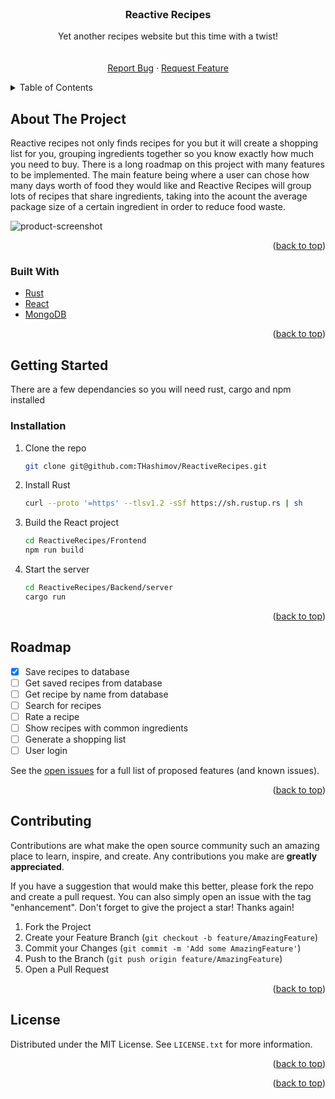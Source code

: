 <div id="top"></div>
<!-- PROJECT LOGO -->
<br />
<div align="center">

<h3 align="center">Reactive Recipes</h3>

  <p align="center">
    Yet another recipes website but this time with a twist! 
    <br />
    <br />
    <br />
    <a href="https://github.com/THashimov/ReactiveRecipes/issues">Report Bug</a>
    ·
    <a href="https://github.com/THashimov/ReactiveRecipes/issues">Request Feature</a>
  </p>
</div>



<!-- TABLE OF CONTENTS -->
<details>
  <summary>Table of Contents</summary>
  <ol>
    <li>
      <a href="#about-the-project">About The Project</a>
      <ul>
        <li><a href="#built-with">Built With</a></li>
      </ul>
    </li>
    <li>
      <a href="#getting-started">Getting Started</a>
      <ul>
        <li><a href="#installation">Installation</a></li>
      </ul>
    </li>
    <li><a href="#roadmap">Roadmap</a></li>
    <li><a href="#contributing">Contributing</a></li>
    <li><a href="#license">License</a></li>
  </ol>
</details>



<!-- ABOUT THE PROJECT -->
## About The Project

Reactive recipes not only finds recipes for you but it will create a shopping list for you, grouping ingredients together so you know exactly how much you need to buy. There is a long roadmap on this project with many features to be implemented. The main feature being where a user can chose how many days worth of food they would like and Reactive Recipes will group lots of recipes that share ingredients, taking into the acount the average package size of a certain ingredient in order to reduce food waste. 

![product-screenshot](./screenshot.jpg)

<p align="right">(<a href="#top">back to top</a>)</p>

### Built With

* [Rust](https://www.rust-lang.org/)
* [React](https://reactjs.org/)
* [MongoDB](https://www.mongodb.com/)

<p align="right">(<a href="#top">back to top</a>)</p>

<!-- GETTING STARTED -->
## Getting Started

There are a few dependancies so you will need rust, cargo and npm installed

### Installation

1. Clone the repo
   ```sh
   git clone git@github.com:THashimov/ReactiveRecipes.git
   ```
2. Install Rust 
   ```sh
   curl --proto '=https' --tlsv1.2 -sSf https://sh.rustup.rs | sh
   ```
3. Build the React project
   ```sh
   cd ReactiveRecipes/Frontend
   npm run build
   ```
4. Start the server
   ```sh
   cd ReactiveRecipes/Backend/server
   cargo run
   ```
<p align="right">(<a href="#top">back to top</a>)</p>

<!-- ROADMAP -->
## Roadmap

- [X] Save recipes to database
- [ ] Get saved recipes from database
- [ ] Get recipe by name from database 
- [ ] Search for recipes
- [ ] Rate a recipe
- [ ] Show recipes with common ingredients
- [ ] Generate a shopping list
- [ ] User login

See the [open issues](https://github.com/THashimov/ReactiveRecipes/issues) for a full list of proposed features (and known issues).

<p align="right">(<a href="#top">back to top</a>)</p>

<!-- CONTRIBUTING -->
## Contributing

Contributions are what make the open source community such an amazing place to learn, inspire, and create. Any contributions you make are **greatly appreciated**.

If you have a suggestion that would make this better, please fork the repo and create a pull request. You can also simply open an issue with the tag "enhancement".
Don't forget to give the project a star! Thanks again!

1. Fork the Project
2. Create your Feature Branch (`git checkout -b feature/AmazingFeature`)
3. Commit your Changes (`git commit -m 'Add some AmazingFeature'`)
4. Push to the Branch (`git push origin feature/AmazingFeature`)
5. Open a Pull Request

<p align="right">(<a href="#top">back to top</a>)</p>

<!-- LICENSE -->
## License

Distributed under the MIT License. See `LICENSE.txt` for more information.

<p align="right">(<a href="#top">back to top</a>)</p>

<p align="right">(<a href="#top">back to top</a>)</p>


<!-- MARKDOWN LINKS & IMAGES -->
<!-- https://www.markdownguide.org/basic-syntax/#reference-style-links -->
[contributors-shield]: https://img.shields.io/github/contributors/github_username/repo_name.svg?style=for-the-badge
[contributors-url]: https://github.com/THashimov/ReactiveRecipes/graphs/contributors
[forks-shield]: https://img.shields.io/github/forks/github_username/repo_name.svg?style=for-the-badge
[forks-url]: https://github.com/THashimov/ReactiveRecipes/network/members
[issues-shield]: https://img.shields.io/github/issues/github_username/repo_name.svg?style=for-the-badge
[issues-url]: https://github.com/THashimov/ReactiveRecipes/issues
[license-shield]: https://img.shields.io/github/license/github_username/repo_name.svg?style=for-the-badge
[license-url]: https://github.com/THashimov/ReactiveRecipes/blob/main/LICENSE.txt
